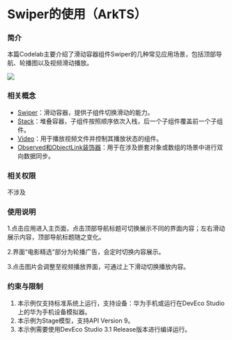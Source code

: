 # Swiper的使用（ArkTS）

### 简介

本篇Codelab主要介绍了滑动容器组件Swiper的几种常见应用场景，包括顶部导航、轮播图以及视频滑动播放。

![](screenshots/device/swiper.gif)



### 相关概念

- [Swiper](https://developer.harmonyos.com/cn/docs/documentation/doc-references-V3/ts-container-swiper-0000001427744844-V3?catalogVersion=V3)：滑动容器，提供子组件切换滑动的能力。
- [Stack](https://developer.harmonyos.com/cn/docs/documentation/doc-references-V3/ts-container-stack-0000001427584888-V3?catalogVersion=V3)：堆叠容器，子组件按照顺序依次入栈，后一个子组件覆盖前一个子组件。
- [Video](https://developer.harmonyos.com/cn/docs/documentation/doc-references-V3/ts-media-components-video-0000001427902484-V3?catalogVersion=V3)：用于播放视频文件并控制其播放状态的组件。
- [Observed和ObjectLink装饰器](https://developer.harmonyos.com/cn/docs/documentation/doc-guides-V3/arkts-observed-and-objectlink-0000001473697338-V3?catalogVersion=V3)：用于在涉及嵌套对象或数组的场景中进行双向数据同步。

### 相关权限

不涉及

### 使用说明

1.点击应用进入主页面，点击顶部导航标题可切换展示不同的界面内容；左右滑动展示内容，顶部导航标题随之变化。

2.界面“电影精选”部分为轮播广告，会定时切换内容展示。

3.点击图片会调整至视频播放界面，可通过上下滑动切换播放内容。

### 约束与限制

1. 本示例仅支持标准系统上运行，支持设备：华为手机或运行在DevEco Studio上的华为手机设备模拟器。
2. 本示例为Stage模型，支持API Version 9。
3. 本示例需要使用DevEco Studio 3.1 Release版本进行编译运行。